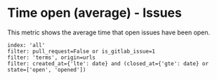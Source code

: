 # Time open (average) - Issues

This metric shows the average time that open issues have been open.

```
index: 'all'
filter: pull_request=False or is_gitlab_issue=1
filter: 'terms', origin=urls
filter: created_at={'lte': date} and (closed_at={'gte': date} or state=['open', 'opened'])
```
